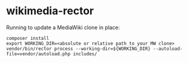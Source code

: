 # wikimedia-rector

Running to update a MediaWiki clone in place:

```shell
composer install
export WORKING_DIR=<absolute or relative path to your MW clone>
vendor/bin/rector process --working-dir=${WORKING_DIR} --autoload-file=vendor/autoload.php includes/
```